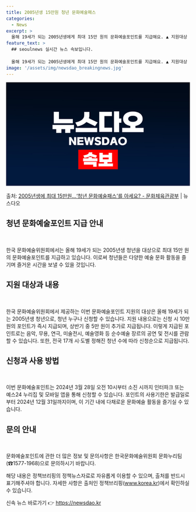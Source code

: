 ```yaml
---
title: 2005년생 15만원 청년 문화예술패스
categories:
  - News
excerpt: >
  올해 19세가 되는 2005년생에게 최대 15만 원의 문화예술포인트를 지급해요. ▲ 지원대상   올해 19세…
feature_text: >
  ## seoulnews 실시간 뉴스 속보입니다.

  올해 19세가 되는 2005년생에게 최대 15만 원의 문화예술포인트를 지급해요. ▲ 지원대상   올해 19세…
image: '/assets/img/newsdao_breakingnews.jpg'
---
```


![뉴스다오 속보](/assets/img/newsdao_breakingnews.jpg)

<p>출처: <a href="https://newsdao.kr/3695" rel="dofollow">2005년생에 최대 15만원…‘청년 문화예술패스’를 아세요? - 문화체육관광부</a> | 뉴스다오</p>

<h2 data-ke-size="size26">청년 문화예술포인트 지급 안내</h2>
<p data-ke-size="size16">&nbsp;</p>
한국 문화예술위원회에서는 올해 19세가 되는 2005년생 청년을 대상으로 최대 15만 원의 문화예술포인트를 지급하고 있습니다. 이로써 청년들은 다양한 예술 문화 활동을 즐기며 즐거운 시간을 보낼 수 있을 것입니다.

<h2 data-ke-size="size24">지원 대상과 내용</h2>
<p data-ke-size="size16">&nbsp;</p>
한국 문화예술위원회에서 제공하는 이번 문화예술포인트 지원의 대상은 올해 19세가 되는 2005년생 청년으로, 청년 누구나 신청할 수 있습니다. 지원 내용으로는 신청 시 10만 원의 포인트가 즉시 지급되며, 상반기 중 5만 원이 추가로 지급됩니다. 이렇게 지급된 포인트로는 음악, 무용, 연극, 미술전시, 예술영화 등 순수예술 장르의 공연 및 전시를 관람할 수 있습니다. 또한, 전국 17개 시·도별 정해진 청년 수에 따라 신청순으로 지급됩니다.

<h2 data-ke-size="size24">신청과 사용 방법</h2>
<p data-ke-size="size16">&nbsp;</p>
이번 문화예술포인트는 2024년 3월 28일 오전 10시부터 소진 시까지 인터파크 또는 예스24 누리집 및 모바일 앱을 통해 신청할 수 있습니다. 포인트의 사용기한은 발급일로부터 2024년 12월 31일까지이며, 이 기간 내에 다채로운 문화예술 활동을 즐기실 수 있습니다.

<h2 data-ke-size="size24">문의 안내</h2>
<p data-ke-size="size16">&nbsp;</p>
문화예술포인트에 관한 더 많은 정보 및 문의사항은 한국문화예술위원회 문화누리팀(☎1577-1968)으로 문의하시기 바랍니다.

해당 내용은 정책브리핑의 정책뉴스자료로 자유롭게 이용할 수 있으며, 출처를 반드시 표기해주셔야 합니다. 자세한 사항은 출처인 정책브리핑(www.korea.kr)에서 확인하실 수 있습니다. 

신속 뉴스 바로가기 👉 <a href="https://newsdao.kr" rel="dofollow">https://newsdao.kr</a>


